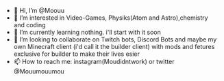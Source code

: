- 👋 Hi, I’m @Moouu
- 👀 I’m interested in Video-Games, Physiks(Atom and Astro),chemistry and coding
- 🌱 I’m currently learning nothing. i'll start with it soon
- 💞️ I’m looking to collaborate on Twitch bots, Discord Bots and maybe my own Minecraft client (i'd call it the builder client) with mods and fetures exclusive for builder to make their lives esier
- 📫 How to reach me: instagram(Moudidntwork) or twitter @Mouumouumou 

<!---
Moouu/Moouu is a ✨ special ✨ repository because its `README.md` (this file) appears on your GitHub profile.
You can click the Preview link to take a look at your changes.
--->
